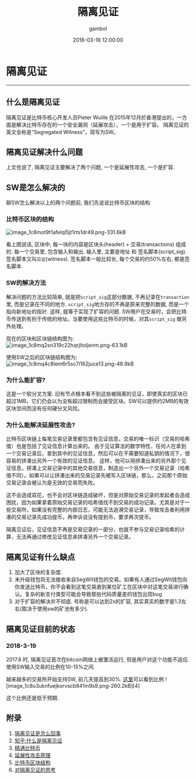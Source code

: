 ﻿---
layout:     post
title:      "隔离见证"
date:       2018-03-16 12:00:00
author:     "gambol"
header-img: "img/post-bg-2016.jpg"
tags:
    - 数字货币
---


# 隔离见证

---

## 什么是隔离见证
隔离见证是比特币核心开发人员Pieter Wuille 在2015年12月於香港提出的，一方面是解决比特币存在的一个安全漏洞（延展攻击），一个是用于扩容。
隔离见证的英文全称是“Segregated Witness”，简写为SW。

## 隔离见证解决什么问题
上文也说了, 隔离见证主要解决了两个问题, 一个是延展性攻击, 一个是扩容.

## SW是怎么解决的
聊SW怎么解决以上的两个问题前, 我们先说说比特币区块的结构

### 比特币区块的结构
![image_1c8mot9t1afelql5jt1rts1dr49.png-331.6kB][1]

看上图说话, 区块中, 每一块的内容是区块头(header)  +  交易(transactions) 组成的.
每一个交易里, 包含输入和输出.
输入里, 主要是地址 和 签名脚本(script_sig). 签名脚本又叫`见证`(witness).  签名脚本一般比较长, 每个交易的约50%左右, 都是签名脚本.

### SW的解决方法
解决问题的方法比较简单, 就是把`script_sig`这部分数据, 不再记录在`transaction`里, 而是记录在不同的地方. `script_sig`地方存的不再是原来完整的数据, 而是一个指向新地址的指针. 这样, 就等于实现了扩容的问题.
SW用户在交易时，会把比特币传送到有别于传统的地址。当要使用这些比特币的时候，对其`script_sig` 做另外处理。

现在的区块和区块链结构图为:
![image_1c8mq2sn319c22hqrjltoljenm.png-63.1kB][2]

使用SW之后的区块链结构图为:
![image_1c8mq4c8lem6r5sc7i162juce13.png-48.9kB][3]

### 为什么能扩容?
这是一个软分叉方案.
旧有节点根本看不到这些被隔离的见证，即使真实的区块已超过1MB，它们仍会以为没有超过限制而会接受区块。SW可以提供约2MB的有效区块空间而没有任何硬分叉风险。

### 为什么能解决延展性攻击?
比特币区块链上每笔交易记录里都包含有见证信息，交易的唯一标识（交易的哈希值）也是包括了见证信息计算出来的。
由于见证算法的数学特性，任何人在拿到一个交易记录后，拿到其中的见证信息，然后可以在不需要知道私钥的情况下，很容易的拼凑出另外一个有效的见证信息。
这样，他可以用拼凑出来的另外那个见证信息，拼凑上交易记录中的其他交易信息，制造出一个另外一个交易记录（哈希值不同）。如果可以让拼凑出来的交易记录先被写入区块链，那么，之前那个原始交易记录会被认为是无效的交易而失败。

这不会造成双花，也不会对区块链造成破坏，但是对原始交易记录的发起者会造成困扰，因为如果拿着原始交易记录的哈希值找不到交易的成功记录。尤其是对于一些交易所，如果没有完整的内部日志，可能无法追溯交易记录，导致攻击者利用拼凑的交易记录先成功提币，再申诉说没有提到币，要求再次提币。

隔离见证后，见证信息不再是交易记录的一部分，也就不参与交易记录哈希的计算，无法再通过修改见证信息来拼凑另外一个交易记录。

## 隔离见证有什么缺点
1. 加大了区块的复杂度. 
2. 未升级钱包将无法接收来自SegWit钱包的交易。如果有人通过SegWit钱包向你发送比特币，你不会看到这笔交易直到某位矿工在区块中对这笔交易进行确认。复杂的新支付类型可能会导致那些代码质量差的钱包出现bug
3. 对于扩容的解决并不彻底.  号称是可以达到2x的扩容, 其实真实的数字是1.3左右(取决于使用sw的矿池有多少).

## 隔离见证目前的状态
### 2018-3-19
2017.8 时, 隔离见证首次在bitcoin网络上被激活运行, 但是用户对这个功能不适应. 使用SW输入交易的比例在10-15%之间.

越来越多的交易所开始支持SW, 前几天提高到30%. [这里](http://segwit.party/charts/#)可以看到比例
![image_1c8u3uknfuejkorvscb841m9s9.png-260.2kB][4]

这个比例还是低于预期.

## 附录
1. [隔离见证是怎么回事](https://www.jianshu.com/p/94ad9f6f34ba)
2. [知乎:什么是隔离见证](https://www.zhihu.com/question/58567061)
3. [精通比特币](http://book.8btc.com/books/6/masterbitcoin2cn/_book/appdx-segwit.html)
4. [延展性攻击原理](http://blog.csdn.net/m3o3n3/article/details/72901642)
5. [比特币区块结构](http://blog.csdn.net/u013137970/article/details/69891985)
6. [对隔离见证的思考](https://zhuanlan.zhihu.com/p/31810122?utm_source=weibo&utm_medium=social)


  [1]: http://static.zybuluo.com/gambol/5azl4zs23f0ko2nt4os9nvt2/image_1c8mot9t1afelql5jt1rts1dr49.png
  [2]: http://static.zybuluo.com/gambol/gye0y0g7dxanfrk6tot7jheu/image_1c8mq2sn319c22hqrjltoljenm.png
  [3]: http://static.zybuluo.com/gambol/zss3jogpt59s1i32si61zzv1/image_1c8mq4c8lem6r5sc7i162juce13.png